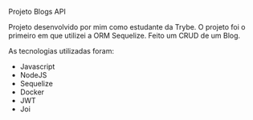 Projeto Blogs API

Projeto desenvolvido por mim como estudante da Trybe.
O projeto foi o primeiro em que utilizei a ORM Sequelize.
Feito um CRUD de um Blog.

As tecnologias utilizadas foram:
- Javascript
- NodeJS
- Sequelize
- Docker
- JWT 
- Joi
